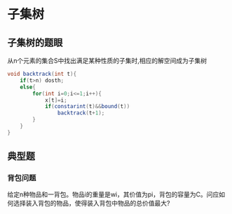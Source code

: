 # 子集树

## 子集树的题眼

从n个元素的集合S中找出满足某种性质的子集时,相应的解空间成为子集树

```java
void backtrack(int t){
    if(t>n) dosth;
    else{
        for(int i=0;i<=1;i++){
            x[t]=i;
            if(constarint(t)&&bound(t))
                backtrack(t+1);
        }
    }
}
```



## 典型题

### 背包问题

给定n种物品和一背包。物品i的重量是wi，其价值为pi，背包的容量为C。问应如何选择装入背包的物品，使得装入背包中物品的总价值最大?

```java

```

